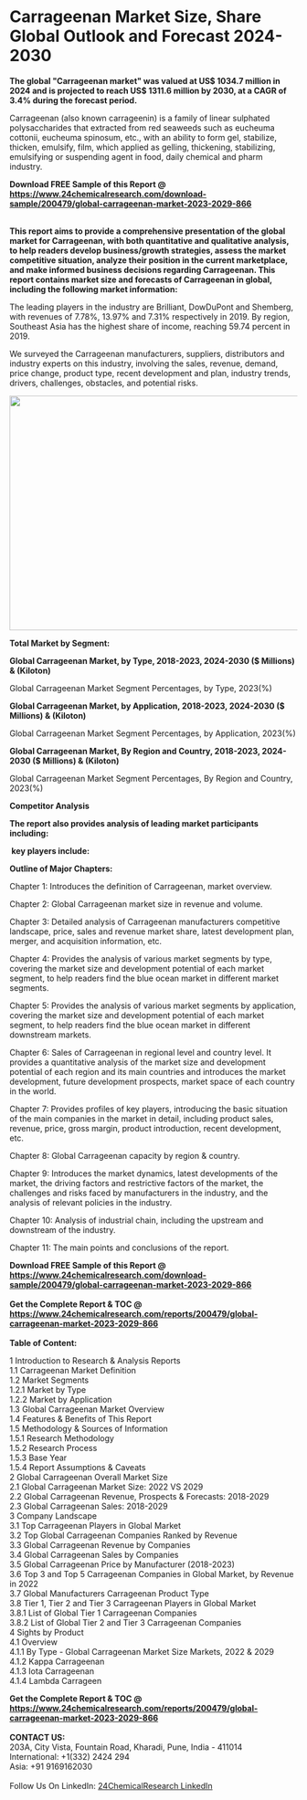 <h1>Carrageenan Market Size, Share Global Outlook and Forecast 2024-2030</h1><p><strong>The global "Carrageenan market" was valued at US$ 1034.7 million in 2024 and is projected to reach US$ 1311.6 million by 2030, at a CAGR of 3.4% during the forecast period.</strong></p><p>
</p><p>Carrageenan (also known carrageenin) is a family of linear sulphated polysaccharides that extracted from red seaweeds such as eucheuma cottonii, eucheuma spinosum, etc., with an ability to form gel, stabilize, thicken, emulsify, film, which applied as gelling, thickening, stabilizing, emulsifying or suspending agent in food, daily chemical and pharm industry.</p><div><b>Download FREE Sample of this Report @ 
            <a href="https://www.24chemicalresearch.com/download-sample/200479/global-carrageenan-market-2023-2029-866">
            https://www.24chemicalresearch.com/download-sample/200479/global-carrageenan-market-2023-2029-866</a></b></div><br><p>
</p><p><strong>This report aims to provide a comprehensive presentation of the global market for Carrageenan, with both quantitative and qualitative analysis, to help readers develop business/growth strategies, assess the market competitive situation, analyze their position in the current marketplace, and make informed business decisions regarding Carrageenan. This report contains market size and forecasts of Carrageenan in global, including the following market information:</strong></p><p>
</p><p>
</p><p>The leading players in the industry are Brilliant, DowDuPont and Shemberg, with revenues of 7.78%, 13.97% and 7.31% respectively in 2019. By region, Southeast Asia has the highest share of income, reaching 59.74 percent in 2019.</p><p>
We surveyed the Carrageenan manufacturers, suppliers, distributors and industry experts on this industry, involving the sales, revenue, demand, price change, product type, recent development and plan, industry trends, drivers, challenges, obstacles, and potential risks.</p><p>
<img alt="" src="https://24chemicalresearch.com/assets/report-images/CarrageenanMarket.png" style="height:411px; width:731px"></p><p>
<strong>Total Market by Segment:</strong></p><p>
</p><p><strong>Global Carrageenan Market, by Type, 2018-2023, 2024-2030 ($ Millions) &amp; (Kiloton)</strong></p><p>
Global Carrageenan Market Segment Percentages, by Type, 2023(%)</p><p>
</p><p>
</p><p><strong>Global Carrageenan Market, by Application, 2018-2023, 2024-2030 ($ Millions) &amp; (Kiloton)</strong></p><p>
Global Carrageenan Market Segment Percentages, by Application, 2023(%)</p><p>
</p><p>
</p><p><strong>Global Carrageenan Market, By Region and Country, 2018-2023, 2024-2030 ($ Millions) &amp; (Kiloton)</strong></p><p>
Global Carrageenan Market Segment Percentages, By Region and Country, 2023(%)</p><p>
</p><p>
<strong>Competitor Analysis</strong></p><p>
</p><p><strong>The report also provides analysis of leading market participants including:</strong></p><p>
</p><p>
<strong> key players include:</strong></p><p>
</p><p>
</p><p><strong>Outline of Major Chapters:</strong></p><p>
Chapter 1: Introduces the definition of Carrageenan, market overview.</p><p>
Chapter 2: Global Carrageenan market size in revenue and volume.</p><p>
Chapter 3: Detailed analysis of Carrageenan manufacturers competitive landscape, price, sales and revenue market share, latest development plan, merger, and acquisition information, etc.</p><p>
Chapter 4: Provides the analysis of various market segments by type, covering the market size and development potential of each market segment, to help readers find the blue ocean market in different market segments.</p><p>
Chapter 5: Provides the analysis of various market segments by application, covering the market size and development potential of each market segment, to help readers find the blue ocean market in different downstream markets.</p><p>
Chapter 6: Sales of Carrageenan in regional level and country level. It provides a quantitative analysis of the market size and development potential of each region and its main countries and introduces the market development, future development prospects, market space of each country in the world.</p><p>
Chapter 7: Provides profiles of key players, introducing the basic situation of the main companies in the market in detail, including product sales, revenue, price, gross margin, product introduction, recent development, etc.</p><p>
Chapter 8: Global Carrageenan capacity by region &amp; country.</p><p>
Chapter 9: Introduces the market dynamics, latest developments of the market, the driving factors and restrictive factors of the market, the challenges and risks faced by manufacturers in the industry, and the analysis of relevant policies in the industry.</p><p>
Chapter 10: Analysis of industrial chain, including the upstream and downstream of the industry.</p><p>
Chapter 11: The main points and conclusions of the report.</p><div><b>Download FREE Sample of this Report @ 
            <a href="https://www.24chemicalresearch.com/download-sample/200479/global-carrageenan-market-2023-2029-866">
            https://www.24chemicalresearch.com/download-sample/200479/global-carrageenan-market-2023-2029-866</a></b></div><br><div><b>Get the Complete Report & TOC @ 
            <a href="https://www.24chemicalresearch.com/reports/200479/global-carrageenan-market-2023-2029-866">
            https://www.24chemicalresearch.com/reports/200479/global-carrageenan-market-2023-2029-866</a></b></div><br>
            <b>Table of Content:</b><p>1 Introduction to Research & Analysis Reports<br />
    1.1 Carrageenan Market Definition<br />
    1.2 Market Segments<br />
        1.2.1 Market by Type<br />
        1.2.2 Market by Application<br />
    1.3 Global Carrageenan Market Overview<br />
    1.4 Features & Benefits of This Report<br />
    1.5 Methodology & Sources of Information<br />
        1.5.1 Research Methodology<br />
        1.5.2 Research Process<br />
        1.5.3 Base Year<br />
        1.5.4 Report Assumptions & Caveats<br />
2 Global Carrageenan Overall Market Size<br />
    2.1 Global Carrageenan Market Size: 2022 VS 2029<br />
    2.2 Global Carrageenan Revenue, Prospects & Forecasts: 2018-2029<br />
    2.3 Global Carrageenan Sales: 2018-2029<br />
3 Company Landscape<br />
    3.1 Top Carrageenan Players in Global Market<br />
    3.2 Top Global Carrageenan Companies Ranked by Revenue<br />
    3.3 Global Carrageenan Revenue by Companies<br />
    3.4 Global Carrageenan Sales by Companies<br />
    3.5 Global Carrageenan Price by Manufacturer (2018-2023)<br />
    3.6 Top 3 and Top 5 Carrageenan Companies in Global Market, by Revenue in 2022<br />
    3.7 Global Manufacturers Carrageenan Product Type<br />
    3.8 Tier 1, Tier 2 and Tier 3 Carrageenan Players in Global Market<br />
        3.8.1 List of Global Tier 1 Carrageenan Companies<br />
        3.8.2 List of Global Tier 2 and Tier 3 Carrageenan Companies<br />
4 Sights by Product<br />
    4.1 Overview<br />
        4.1.1 By Type - Global Carrageenan Market Size Markets, 2022 & 2029<br />
        4.1.2 Kappa Carrageenan<br />
        4.1.3 Iota Carrageenan<br />
        4.1.4 Lambda Carrageen</p><div><b>Get the Complete Report & TOC @ 
            <a href="https://www.24chemicalresearch.com/reports/200479/global-carrageenan-market-2023-2029-866">
            https://www.24chemicalresearch.com/reports/200479/global-carrageenan-market-2023-2029-866</a></b></div><br><b>CONTACT US:</b><br>
            203A, City Vista, Fountain Road, Kharadi, Pune, India - 411014<br>
            International: +1(332) 2424 294<br>
            Asia: +91 9169162030 <br><br>
            Follow Us On LinkedIn: <a href="https://www.linkedin.com/company/24chemicalresearch/">24ChemicalResearch LinkedIn</a>